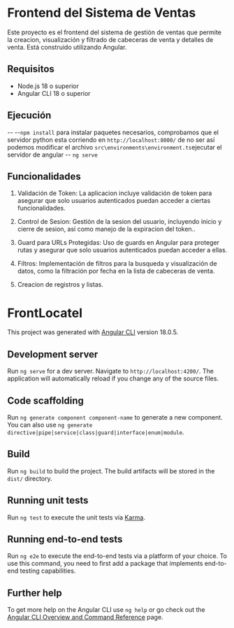 # Frontend del Sistema de Ventas

Este proyecto es el frontend del sistema de gestión de ventas que permite la creacion, visualización y filtrado de cabeceras de venta y detalles de venta. Está construido utilizando Angular.

## Requisitos

- Node.js 18 o superior
- Angular CLI 18 o superior


## Ejecución 
--
--`npm install` para instalar paquetes necesarios, comprobamos que el servidor python esta corriendo en `http://localhost:8000/`  de no ser así podemos modificar el archivo `src\environments\environment.ts`ejecutar el servidor de angular  --  `ng serve`

## Funcionalidades
1. Validación de Token: La aplicacion incluye validación de token para asegurar que solo usuarios autenticados puedan acceder a ciertas funcionalidades.

2. Control de Sesion: Gestión de la sesion del usuario, incluyendo inicio y cierre de sesion, así como manejo de la expiracion del token..

3. Guard para URLs Protegidas: Uso de guards en Angular para proteger rutas y asegurar que solo usuarios autenticados puedan acceder a ellas.

4. Filtros: Implementación de filtros para la busqueda y visualización de datos, como la filtración por fecha en la lista de cabeceras de venta.

5. Creacion de registros y listas.



# FrontLocatel

This project was generated with [Angular CLI](https://github.com/angular/angular-cli) version 18.0.5.

## Development server

Run `ng serve` for a dev server. Navigate to `http://localhost:4200/`. The application will automatically reload if you change any of the source files.

## Code scaffolding

Run `ng generate component component-name` to generate a new component. You can also use `ng generate directive|pipe|service|class|guard|interface|enum|module`.

## Build

Run `ng build` to build the project. The build artifacts will be stored in the `dist/` directory.

## Running unit tests

Run `ng test` to execute the unit tests via [Karma](https://karma-runner.github.io).

## Running end-to-end tests

Run `ng e2e` to execute the end-to-end tests via a platform of your choice. To use this command, you need to first add a package that implements end-to-end testing capabilities.

## Further help

To get more help on the Angular CLI use `ng help` or go check out the [Angular CLI Overview and Command Reference](https://angular.dev/tools/cli) page.
